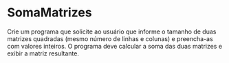 # SomaMatrizes
Crie um programa que solicite ao usuário que informe o tamanho de duas matrizes quadradas (mesmo número de linhas e colunas) e preencha-as com valores inteiros. O programa deve calcular a soma das duas matrizes e exibir a matriz resultante.
